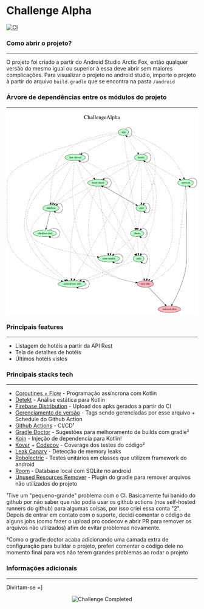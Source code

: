 # Challenge Alpha
[![CI](https://github.com/aka-godinez-2/challenge-alpha/actions/workflows/main.yml/badge.svg)](https://github.com/aka-godinez-2/challenge-alpha/actions/workflows/main.yml)

### Como abrir o projeto?
---
O projeto foi criado a partir do Android Studio Arctic Fox, então qualquer versão do mesmo igual ou superior à essa deve abrir sem maiores complicações. 
Para visualizar o projeto no android studio, importe o projeto à partir do arquivo `build.gradle` que se encontra na pasta `/android`

### Árvore de dependências entre os módulos do projeto
---
<p align="center">
  <img src="/android/project.dot.png" alt="Dependency Tree" />
</p>

### Principais features
---
- Listagem de hotéis a partir da API Rest
- Tela de detalhes de hotéis
- Últimos hotéis vistos

### Principais stacks tech
---
- [Coroutines + Flow](https://kotlinlang.org/docs/coroutines-guide.html) - Programação assíncrona com Kotlin
- [Detekt](https://detekt.dev/) - Análise estática para Kotlin
- [Firebase Distribution](https://firebase.google.com/docs/app-distribution) - Upload dos apks gerados a partir do CI
- [Gerenciamento de versão](https://github.com/aka-godinez-2/challenge-alpha/blob/master/android/current-version.txt) - Tags sendo gerenciadas por esse arquivo + Schedule do Github Action
- [Github Actions](https://github.com/features/actions) - CI/CD¹
- [Gradle Doctor](https://runningcode.github.io/gradle-doctor/) - Sugestões para melhoramento de builds com gradle²
- [Koin](https://insert-koin.io/) - Injeção de dependencia para Kotlin!
- [Kover](https://github.com/Kotlin/kotlinx-kover) + [Codecov](https://about.codecov.io/) - Coverage dos testes do código²
- [Leak Canary](https://square.github.io/leakcanary/) - Detecção de memory leaks
- [Robolectric](http://robolectric.org/) - Testes unitários em classes que utilizem framework do android
- [Room](https://developer.android.com/training/data-storage/room) - Database local com SQLite no android
- [Unused Resources Remover](https://github.com/konifar/gradle-unused-resources-remover-plugin) - Plugin do gradle para remover arquivos não utilizados do projeto

¹Tive um "pequeno-grande" problema com o CI. Basicamente fui banido do github por não saber que não podia usar os github actions (nos self-hosted runners do github) para algumas coisas, por isso criei essa conta "2". Depois de entrar em contato com o suporte, decidi comentar o código de alguns jobs (como fazer o upload pro codecov e abrir PR para remover os arquivos não utilizados) afim de evitar problemas novamente.

²Como o gradle doctor acaba adicionando uma camada extra de configuração para buildar o projeto, preferi comentar o código dele no momento final para vcs não terem grandes problemas ao rodar o projeto

### Informações adicionais
---
Divirtam-se =]

<p align="center">
  <img src="https://memegenerator.net/img/instances/55383699/challenge-completed.jpg" alt="Challenge Completed" />
</p>



